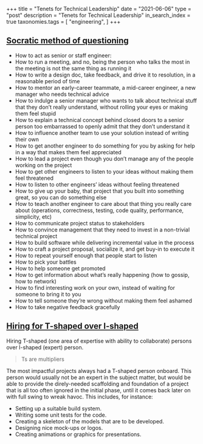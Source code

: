 +++
title = "Tenets for Technical Leadership"
date = "2021-06-06"
type = "post" 
description = "Tenets for Technical Leadership"
in_search_index = true
taxonomies.tags = [
    "engineering",
]
+++

## [Socratic method of questioning](https://www.intel.com/content/dam/www/program/education/us/en/documents/project-design/strategies/dep-question-socratic.pdf)

* How to act as senior or staff engineer:
* How to run a meeting, and no, being the person who talks the most in the meeting is not the same thing as running it
* How to write a design doc, take feedback, and drive it to resolution, in a reasonable period of time
* How to mentor an early-career teammate, a mid-career engineer, a new manager who needs technical advice
* How to indulge a senior manager who wants to talk about technical stuff that they don’t really understand, without 
rolling your eyes or making them feel stupid
* How to explain a technical concept behind closed doors to a senior person too embarrassed to openly admit that they 
don’t understand it
* How to influence another team to use your solution instead of writing their own
* How to get another engineer to do something for you by asking for help in a way that makes them feel appreciated
* How to lead a project even though you don’t manage any of the people working on the project
* How to get other engineers to listen to your ideas without making them feel threatened
* How to listen to other engineers’ ideas without feeling threatened
* How to give up your baby, that project that you built into something great, so you can do something else
* How to teach another engineer to care about that thing you really care about (operations, correctness, testing, 
code quality, performance, simplicity, etc)
* How to communicate project status to stakeholders
* How to convince management that they need to invest in a non-trivial technical project
* How to build software while delivering incremental value in the process
* How to craft a project proposal, socialize it, and get buy-in to execute it
* How to repeat yourself enough that people start to listen
* How to pick your battles
* How to help someone get promoted
* How to get information about what’s really happening (how to gossip, how to network)
* How to find interesting work on your own, instead of waiting for someone to bring it to you
* How to tell someone they’re wrong without making them feel ashamed
* How to take negative feedback gracefully

## [Hiring for T-shaped over I-shaped](https://bastian.rieck.me/blog/posts/2022/t/)

Hiring T-shaped (one area of expertise with ability to collaborate) persons over I-shaped (expert) person. 

>  Ts are multipliers

The most impactful projects always had a T-shaped person onboard. This person would usually not be an expert in the 
subject matter, but would be able to provide the direly-needed scaffolding and foundation of a project that is all too often ignored in the initial phase, until it comes back later on with full swing to wreak havoc. This includes, for instance:
* Setting up a suitable build system.
* Writing some unit tests for the code.
* Creating a skeleton of the models that are to be developed.
* Designing nice mock-ups or logos.
* Creating animations or graphics for presentations.
